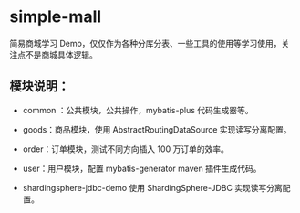 # simple-mall
简易商城学习 Demo，仅仅作为各种分库分表、一些工具的使用等学习使用，关注点不是商城具体逻辑。

## 模块说明：

- common ：公共模块，公共操作，mybatis-plus 代码生成器等。

- goods：商品模块，使用 AbstractRoutingDataSource 实现读写分离配置。
- order：订单模块，测试不同方向插入 100 万订单的效率。
- user：用户模块，配置 mybatis-generator maven 插件生成代码。
- shardingsphere-jdbc-demo 使用 ShardingSphere-JDBC 实现读写分离配置。

